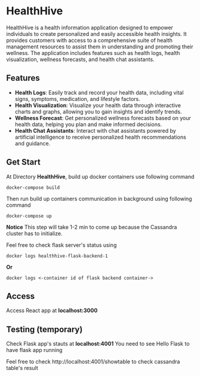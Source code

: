 # HealthHive

HealthHive is a health information application designed to empower individuals to create personalized and easily accessible health insights. It provides customers with access to a comprehensive suite of health management resources to assist them in understanding and promoting their wellness. The application includes features such as health logs, health visualization, wellness forecasts, and health chat assistants.

## Features

- **Health Logs**: Easily track and record your health data, including vital signs, symptoms, medication, and lifestyle factors.
- **Health Visualization**: Visualize your health data through interactive charts and graphs, allowing you to gain insights and identify trends.
- **Wellness Forecast**: Get personalized wellness forecasts based on your health data, helping you plan and make informed decisions.
- **Health Chat Assistants**: Interact with chat assistants powered by artificial intelligence to receive personalized health recommendations and guidance.

## Get Start

At Directory **HealthHive**, build up docker containers use following command

```
docker-compose build 
```

Then run build up containers communication in background using following command

```
docker-compose up
```

**Notice** This step will take 1-2 min to come up because the Cassandra cluster has to initialize.

Feel free to check flask server's status using

```
docker logs healthhive-flask-backend-1
```
**Or**

```
docker logs <-container id of flask backend container->
```

## Access 
Access React app at **localhost:3000**


## Testing (temporary)

Check Flask app's stauts at **localhost:4001** 
You need to see Hello Flask to have flask app running

Feel free to check http://localhost:4001/showtable to check cassandra table's result
